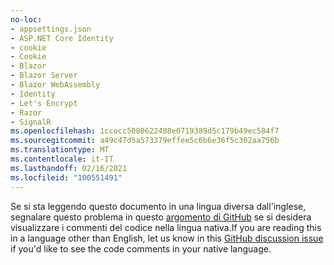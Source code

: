 ```yaml
---
no-loc:
- appsettings.json
- ASP.NET Core Identity
- cookie
- Cookie
- Blazor
- Blazor Server
- Blazor WebAssembly
- Identity
- Let's Encrypt
- Razor
- SignalR
ms.openlocfilehash: 1ccecc5080622408e0719389d5c179b49ec584f7
ms.sourcegitcommit: a49c47d5a573379effee5c6b6e36f5c302aa756b
ms.translationtype: MT
ms.contentlocale: it-IT
ms.lasthandoff: 02/16/2021
ms.locfileid: "100551491"
---
```

<span data-ttu-id="1409b-101">Se si sta leggendo questo documento in una lingua diversa dall'inglese, segnalare questo problema in questo [argomento di GitHub](https://github.com/aspnet/AspNetCore.Docs/issues/16455) se si desidera visualizzare i commenti del codice nella lingua nativa.</span><span class="sxs-lookup"><span data-stu-id="1409b-101">If you are reading this in a language other than English, let us know in this [GitHub discussion issue](https://github.com/aspnet/AspNetCore.Docs/issues/16455) if you'd like to see the code comments in your native language.</span></span>